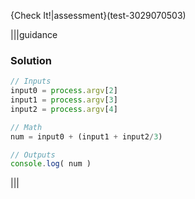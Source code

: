 {Check It!|assessment}(test-3029070503)

|||guidance
### Solution
```javascript
// Inputs
input0 = process.argv[2]
input1 = process.argv[3]
input2 = process.argv[4]

// Math
num = input0 + (input1 + input2/3)

// Outputs
console.log( num )

```
|||
